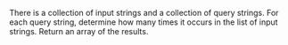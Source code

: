 There is a collection of input strings and a collection of query strings.
For each query string, determine how many times it occurs in the list of input strings. 
Return an array of the results.
